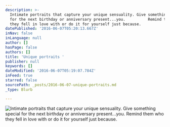 ```yaml
---
description: >-
  Intimate portraits that capture your unique sensuality. Give something special
  for the next birthday or anniversary present...you.          Remind them who
  they fell in love with or do it for yourself just because.
datePublished: '2016-06-07T05:20:13.667Z'
inNav: false
inLanguage: null
author: []
hasPage: false
authors: []
title: 'Unique portraits '
publisher: null
keywords: []
dateModified: '2016-06-07T05:19:07.784Z'
inFeed: true
starred: false
sourcePath: _posts/2016-06-07-unique-portraits.md
_type: Blurb

---
```

![Intimate portraits that capture your unique sensuality. Give something special for the next birthday or anniversary present...you.          Remind them who they fell in love with or do it for yourself just because.](https://the-grid-user-content.s3-us-west-2.amazonaws.com/bcb06a0d-7bf9-466d-8e97-ccdbe066ea84.tif)